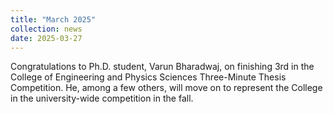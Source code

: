 ```yaml
---
title: "March 2025"
collection: news
date: 2025-03-27
---
```

Congratulations to Ph.D. student, Varun Bharadwaj, on finishing 3rd in the College of Engineering and Physics Sciences Three-Minute Thesis Competition. He, among a few others, will move on to represent the College in the university-wide competition in the fall.


